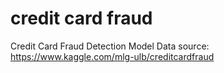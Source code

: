# credit card fraud
Credit Card Fraud Detection Model
Data source: https://www.kaggle.com/mlg-ulb/creditcardfraud

